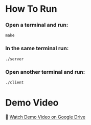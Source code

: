 # How To Run
### Open a terminal and run:
```
make
```
### In the same terminal run:
```
./server
```

### Open another terminal and run:
```
./client
```
# Demo Video
🎥 [Watch Demo Video on Google Drive](https://drive.google.com/file/d/1QKhWHjKKpcW_FsFGRZqglQ-fqkkp81Jd/view?usp=sharing)
